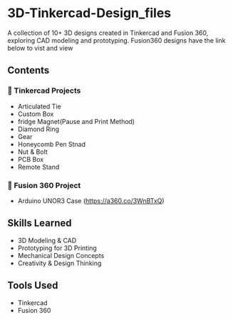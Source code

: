 # 3D-Tinkercad-Design_files
A collection of 10+ 3D designs created in Tinkercad and Fusion 360, exploring CAD modeling and prototyping.
Fusion360 designs have the link below  to vist and view

## Contents
### 🔹 Tinkercad Projects
- Articulated Tie
- Custom Box
- fridge Magnet(Pause and Print Method)
- Diamond Ring
- Gear
- Honeycomb Pen Stnad
- Nut & Bolt
- PCB Box
- Remote Stand

### 🔹 Fusion 360 Project
- Arduino UNOR3 Case (https://a360.co/3WnBTxQ)

## Skills Learned
- 3D Modeling & CAD
- Prototyping for 3D Printing
- Mechanical Design Concepts
- Creativity & Design Thinking

## Tools Used
- Tinkercad
- Fusion 360
